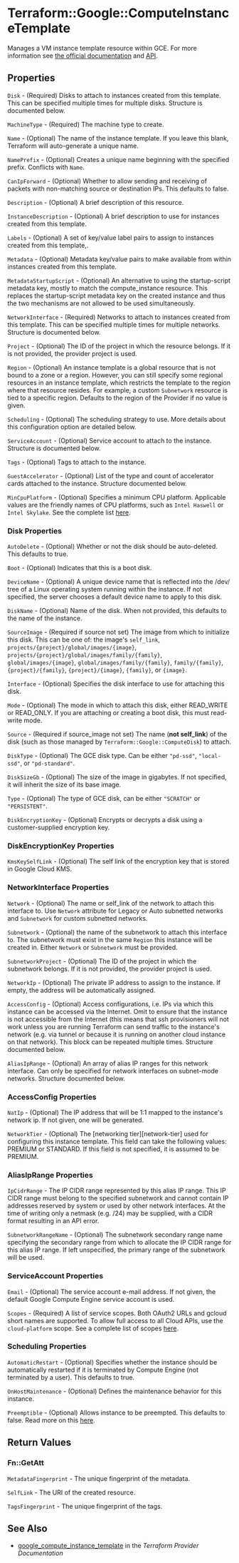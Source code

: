 # Terraform::Google::ComputeInstanceTemplate

Manages a VM instance template resource within GCE. For more information see
[the official documentation](https://cloud.google.com/compute/docs/instance-templates)
and
[API](https://cloud.google.com/compute/docs/reference/latest/instanceTemplates).

## Properties

`Disk` - (Required) Disks to attach to instances created from this template.
This can be specified multiple times for multiple disks. Structure is
documented below.

`MachineType` - (Required) The machine type to create.

`Name` - (Optional) The name of the instance template. If you leave
this blank, Terraform will auto-generate a unique name.

`NamePrefix` - (Optional) Creates a unique name beginning with the specified
prefix. Conflicts with `Name`.

`CanIpForward` - (Optional) Whether to allow sending and receiving of
packets with non-matching source or destination IPs. This defaults to false.

`Description` - (Optional) A brief description of this resource.

`InstanceDescription` - (Optional) A brief description to use for instances
created from this template.

`Labels` - (Optional) A set of key/value label pairs to assign to instances
created from this template,.

`Metadata` - (Optional) Metadata key/value pairs to make available from
within instances created from this template.

`MetadataStartupScript` - (Optional) An alternative to using the
startup-script metadata key, mostly to match the compute_instance resource.
This replaces the startup-script metadata key on the created instance and
thus the two mechanisms are not allowed to be used simultaneously.

`NetworkInterface` - (Required) Networks to attach to instances created from
this template. This can be specified multiple times for multiple networks.
Structure is documented below.

`Project` - (Optional) The ID of the project in which the resource belongs. If it
is not provided, the provider project is used.

`Region` - (Optional) An instance template is a global resource that is not
bound to a zone or a region. However, you can still specify some regional
resources in an instance template, which restricts the template to the
region where that resource resides. For example, a custom `Subnetwork`
resource is tied to a specific region. Defaults to the region of the
Provider if no value is given.

`Scheduling` - (Optional) The scheduling strategy to use. More details about
this configuration option are detailed below.

`ServiceAccount` - (Optional) Service account to attach to the instance. Structure is documented below.

`Tags` - (Optional) Tags to attach to the instance.

`GuestAccelerator` - (Optional) List of the type and count of accelerator cards attached to the instance. Structure documented below.

`MinCpuPlatform` - (Optional) Specifies a minimum CPU platform. Applicable values are the friendly names of CPU platforms, such as
`Intel Haswell` or `Intel Skylake`. See the complete list [here](https://cloud.google.com/compute/docs/instances/specify-min-cpu-platform).

### Disk Properties

`AutoDelete` - (Optional) Whether or not the disk should be auto-deleted.
This defaults to true.

`Boot` - (Optional) Indicates that this is a boot disk.

`DeviceName` - (Optional) A unique device name that is reflected into the
/dev/  tree of a Linux operating system running within the instance. If not
specified, the server chooses a default device name to apply to this disk.

`DiskName` - (Optional) Name of the disk. When not provided, this defaults
to the name of the instance.

`SourceImage` - (Required if source not set) The image from which to
initialize this disk. This can be one of: the image's `self_link`,
`projects/{project}/global/images/{image}`,
`projects/{project}/global/images/family/{family}`, `global/images/{image}`,
`global/images/family/{family}`, `family/{family}`, `{project}/{family}`,
`{project}/{image}`, `{family}`, or `{image}`.

`Interface` - (Optional) Specifies the disk interface to use for attaching
this disk.

`Mode` - (Optional) The mode in which to attach this disk, either READ_WRITE
or READ_ONLY. If you are attaching or creating a boot disk, this must
read-write mode.

`Source` - (Required if source_image not set) The name (**not self_link**)
of the disk (such as those managed by `Terraform::Google::ComputeDisk`) to attach.

`DiskType` - (Optional) The GCE disk type. Can be either `"pd-ssd"`,
`"local-ssd"`, or `"pd-standard"`.

`DiskSizeGb` - (Optional) The size of the image in gigabytes. If not
specified, it will inherit the size of its base image.

`Type` - (Optional) The type of GCE disk, can be either `"SCRATCH"` or
`"PERSISTENT"`.

`DiskEncryptionKey` - (Optional) Encrypts or decrypts a disk using a customer-supplied encryption key.

### DiskEncryptionKey Properties

`KmsKeySelfLink` - (Optional) The self link of the encryption key that is stored in Google Cloud KMS.

### NetworkInterface Properties

`Network` - (Optional) The name or self_link of the network to attach this interface to.
Use `Network` attribute for Legacy or Auto subnetted networks and
`Subnetwork` for custom subnetted networks.

`Subnetwork` - (Optional) the name of the subnetwork to attach this interface
to. The subnetwork must exist in the same `Region` this instance will be
created in. Either `Network` or `Subnetwork` must be provided.

`SubnetworkProject` - (Optional) The ID of the project in which the subnetwork belongs.
If it is not provided, the provider project is used.

`NetworkIp` - (Optional) The private IP address to assign to the instance. If
empty, the address will be automatically assigned.

`AccessConfig` - (Optional) Access configurations, i.e. IPs via which this
instance can be accessed via the Internet. Omit to ensure that the instance
is not accessible from the Internet (this means that ssh provisioners will
not work unless you are running Terraform can send traffic to the instance's
network (e.g. via tunnel or because it is running on another cloud instance
on that network). This block can be repeated multiple times. Structure documented below.

`AliasIpRange` - (Optional) An
array of alias IP ranges for this network interface. Can only be specified for network
interfaces on subnet-mode networks. Structure documented below.

### AccessConfig Properties

`NatIp` - (Optional) The IP address that will be 1:1 mapped to the instance's
network ip. If not given, one will be generated.

`NetworkTier` - (Optional) The [networking tier][network-tier] used for configuring
this instance template. This field can take the following values: PREMIUM or
STANDARD. If this field is not specified, it is assumed to be PREMIUM.

### AliasIpRange Properties

`IpCidrRange` - The IP CIDR range represented by this alias IP range. This IP CIDR range
must belong to the specified subnetwork and cannot contain IP addresses reserved by
system or used by other network interfaces. At the time of writing only a
netmask (e.g. /24) may be supplied, with a CIDR format resulting in an API
error.

`SubnetworkRangeName` - (Optional) The subnetwork secondary range name specifying
the secondary range from which to allocate the IP CIDR range for this alias IP
range. If left unspecified, the primary range of the subnetwork will be used.

### ServiceAccount Properties

`Email` - (Optional) The service account e-mail address. If not given, the
default Google Compute Engine service account is used.

`Scopes` - (Required) A list of service scopes. Both OAuth2 URLs and gcloud
short names are supported. To allow full access to all Cloud APIs, use the
`cloud-platform` scope. See a complete list of scopes [here](https://cloud.google.com/sdk/gcloud/reference/alpha/compute/instances/set-scopes#--scopes).

### Scheduling Properties

`AutomaticRestart` - (Optional) Specifies whether the instance should be
automatically restarted if it is terminated by Compute Engine (not
terminated by a user). This defaults to true.

`OnHostMaintenance` - (Optional) Defines the maintenance behavior for this
instance.

`Preemptible` - (Optional) Allows instance to be preempted. This defaults to
false. Read more on this
[here](https://cloud.google.com/compute/docs/instances/preemptible).


## Return Values

### Fn::GetAtt

`MetadataFingerprint` - The unique fingerprint of the metadata.

`SelfLink` - The URI of the created resource.

`TagsFingerprint` - The unique fingerprint of the tags.

## See Also

* [google_compute_instance_template](https://www.terraform.io/docs/providers/google/r/compute_instance_template.html) in the _Terraform Provider Documentation_